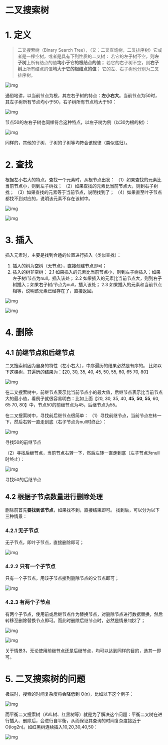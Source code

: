 # 二叉搜索树



# 1. 定义

> 二叉搜索树（Binary Search Tree），（又：二叉查询树，二叉排序树）它或者是一棵空树，或者是具有下列性质的二叉树： 若它的左子树不空，则**左子树**上所有结点的值**均小于它的根结点的值**； 若它的右子树不空，则**右子树**上所有结点的值**均大于它的根结点的值**； 它的左、右子树也分别为二叉排序树。

![img](img/7779607-990197fc8bffc838.png)

通俗地讲，以当前节点为根，其左右子树的特点：**左小右大**。当前节点为50时，其左子树所有节点均小于50，右子树所有节点均大于50：

![img](img/7779607-e5ee766e3f63e5eb.png)

节点50的左右子树也同样符合这种特点，以左子树为例（以30为根的树）：

![img](img/7779607-74a9fd0a61f66564.png)

同样的，其他的子树、子树的子树等均符合该规律（类似递归）。

# 2. 查找

根据左小右大的特点，查找一个元素时，从根节点出发：
 （1）如果查找的元素比当前节点小，则到左子树找；
 （2）如果查找的元素比当前节点大，则到右子树找；
 （3）如果查找的元素等于当前节点，说明找到了；
 （4）如果直至叶子节点都找不到对应的，说明该元素不存在该树中。

![img](img/7779607-1fabffee2d5e63dd.png)

![img](img/7779607-95cf0e3fa4c721eb.png)

# 3. 插入

插入元素时，主要是找到合适的位置进行插入（类似查找）：

1. 插入的树为空树（无节点），直接创建节点即可；
2. 插入的树非空树：
    2.1 如果插入的元素比当前节点小，则到左子树插入；如果左子树/节点为null，插入该处；
    2.2 如果插入的元素比当前节点大，则到右子树插入；如果右子树/节点为null，插入该处；
    2.3 如果插入的元素和当前节点相等，说明该元素已经存在了，直接返回。

![img](img/7779607-deb9c88c7983f98c.png)

![img](img/7779607-cd30aeddb818aca4.png)

# 4. 删除

## 4.1 前继节点和后继节点

二叉搜索树因为自身的特性（左小右大），中序遍历的结果必然是有序的。
 比如以下这棵树，其遍历的结果为：【20, 30, 35, 40, 45, 50, 55, 60, 65 70, 80】

![img](img/7779607-de7f7bec7213edbb.png)

在二叉搜索树中，前继节点表示比当前节点小的最大值，后继节点表示比当前节点大的最小值，看例子就很容易明白：比如上面【20, 30, 35, 40, **45**, **50**, **55**, 60, 65 70, 80】中，节点50的前继节点为45，后继节点为55。

在二叉搜索树中，寻找前后继节点很简单：
 （1）寻找前继节点，当前节点左转一下，然后右转一直走到底（右子节点为null时终止）：

![img](img/7779607-128e4df02eebb74e.png)

寻找50的前继节点

（2）寻找后继节点，当前节点右转一下，然后左转一直走到底（左子节点为null时终止）：

![img](img/7779607-566c08324a71d7da.png)

寻找50的后继节点

## 4.2 根据子节点数量进行删除处理

删除前首先**要找到该节点**，如果找不到，直接结束即可。
 找到后，可以分为以下三种情景：

### 4.2.1 无子节点

无子节点，即叶子节点，直接删除即可；

![img](img/7779607-0328cbbe26950f18.png)



### 4.2.2 只有一个子节点

只有一个子节点，用该子节点接到删除节点的父节点即可；

![img](img/7779607-9759efaa9912e9c5.png)



### 4.2.3 有两个子节点

有两个子节点，使用前或后继节点作为替换节点，对删除节点进行数据替换，然后转移至删除替换节点即可。而此时删除后继节点时，必然是情景1或2了；

![img](img/7779607-e509c92cb2f70bf3.png)



![img](img/7779607-6d5d4bc1a657b2c0.png)



关于情景3，无论使用前继节点还是后继节点，均可以达到同样的目的，选其一即可。

# 5. 二叉搜索树的问题

极端时，搜索的时间复杂度将会降低到 O(n)，比如以下这个例子：

![img](img/7779607-c1b62334d5adece5.png)

而平衡二叉搜索树（AVL树、红黑树等）就是为了解决这个问题：平衡二叉树在进行插入、删除后，会进行自平衡，从而保证其查询的时间复杂度接近于O(log2n)。如红黑树连续插入10,20,30,40,50：

![img](img/7779607-551df284dd6bcbe7.png)

